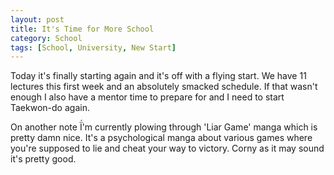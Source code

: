 ```yaml
---
layout: post
title: It's Time for More School
category: School
tags: [School, University, New Start]
---
```


Today it's finally starting again and it's off with a flying start. We have 11 lectures this first week and an absolutely smacked schedule. If that wasn't enough I also have a mentor time to prepare for and I need to start Taekwon-do again.

On another note Ḯ'm currently plowing through 'Liar Game' manga which is pretty damn nice. It's a psychological manga about various games where you're supposed to lie and cheat your way to victory. Corny as it may sound it's pretty good.
